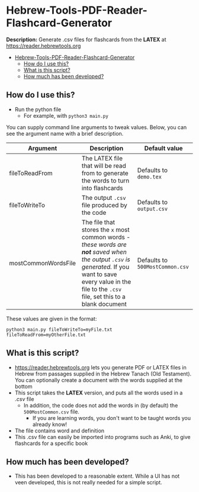 # Hebrew-Tools-PDF-Reader-Flashcard-Generator
**Description:** Generate .csv files for flashcards from the **LATEX** at https://reader.hebrewtools.org


- [Hebrew-Tools-PDF-Reader-Flashcard-Generator](#hebrew-tools-pdf-reader-flashcard-generator)
  - [How do I use this?](#how-do-i-use-this)
  - [What is this script?](#what-is-this-script)
  - [How much has been developed?](#how-much-has-been-developed)


## How do I use this?
* Run the python file
  * For example, with `python3 main.py`

You can supply command line arguments to tweak values. Below, you can see the argument name with a brief description.

| Argument | Description | Default value |
|----------|-------------|---------------|
|fileToReadFrom|The LATEX file that will be read from to generate the words to turn into flashcards|Defaults to  `demo.tex`|
|fileToWriteTo|The output `.csv` file produced by the code|Defaults to `output.csv`|
|mostCommonWordsFile|The file that stores the `x` most common words - *these words are **not** saved when the output `.csv` is generated.* If you want to save every value in the file to the `.csv` file, set this to a blank document|Defaults to `500MostCommon.csv`|

These values are given in the format:

`python3 main.py fileToWriteTo=myFile.txt fileToReadFrom=myOtherFile.txt`


## What is this script?

* https://reader.hebrewtools.org lets you generate PDF or LATEX files in Hebrew from passages supplied in the Hebrew Tanach (Old Testament). You can optionally create a document with the words supplied at the bottom
* This script takes the **LATEX** version, and puts all the words used in a *.csv* file
  * In addition, the code does not add the words in (by default) the `500MostCommon.csv` file.
    * If you are learning words, you don't want to be taught words you already know!
* The file contains word and definition
* This .csv file can easily be imported into programs such as Anki, to give flashcards for a specific book

## How much has been developed?
* This has been developed to a reasonable extent. While a UI has not veen developed, this is not really needed for a simple script.

